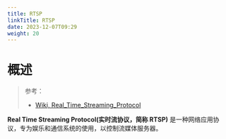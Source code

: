 ```yaml
---
title: RTSP
linkTitle: RTSP
date: 2023-12-07T09:29
weight: 20
---
```


# 概述

> 参考：
>
> - [Wiki, Real_Time_Streaming_Protocol](https://en.wikipedia.org/wiki/Real_Time_Streaming_Protocol)

**Real Time Streaming Protocol(实时流协议，简称 RTSP)** 是一种网络应用协议，专为娱乐和通信系统的使用，以控制流媒体服务器。
